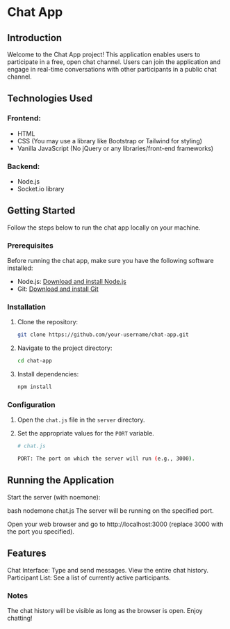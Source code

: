 # Chat App

## Introduction

Welcome to the Chat App project! This application enables users to participate in a free, open chat channel. Users can join the application and engage in real-time conversations with other participants in a public chat channel.

## Technologies Used

### Frontend:

- HTML
- CSS (You may use a library like Bootstrap or Tailwind for styling)
- Vanilla JavaScript (No jQuery or any libraries/front-end frameworks)

### Backend:

- Node.js
- Socket.io library

## Getting Started

Follow the steps below to run the chat app locally on your machine.

### Prerequisites

Before running the chat app, make sure you have the following software installed:

- Node.js: [Download and install Node.js](https://nodejs.org/)
- Git: [Download and install Git](https://git-scm.com/)

### Installation

1. Clone the repository:

    ```bash
    git clone https://github.com/your-username/chat-app.git
    ```

2. Navigate to the project directory:

    ```bash
    cd chat-app
    ```

3. Install dependencies:

    ```bash
    npm install
    ```

### Configuration

1. Open the `chat.js` file in the `server` directory.

2. Set the appropriate values for the `PORT` variable.

   ```bash
   # chat.js
   
   PORT: The port on which the server will run (e.g., 3000).

## Running the Application
Start the server (with noemone):

bash
nodemone chat.js
The server will be running on the specified port.

Open your web browser and go to http://localhost:3000 (replace 3000 with the port you specified).

## Features
Chat Interface:
Type and send messages.
View the entire chat history.
Participant List:
  See a list of currently active participants.
  
### Notes
The chat history will be visible as long as the browser is open.
Enjoy chatting!

